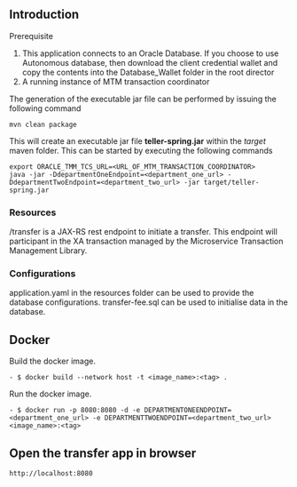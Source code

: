 ## Introduction
Prerequisite

1. This application connects to an Oracle Database. If you choose to use Autonomous database, then download the client credential wallet and copy the contents into the Database_Wallet folder
   in the root director 
2. A running instance of MTM transaction coordinator

The generation of the executable jar file can be performed by issuing the following command

    mvn clean package

This will create an executable jar file **teller-spring.jar** within the _target_ maven folder. This can be started by
executing the following commands

    export ORACLE_TMM_TCS_URL=<URL_OF_MTM_TRANSACTION_COORDINATOR>
    java -jar -DdepartmentOneEndpoint=<department_one_url> -DdepartmentTwoEndpoint=<department_two_url> -jar target/teller-spring.jar 



### Resources

/transfer is a JAX-RS rest endpoint to initiate a transfer.
This endpoint will participant in the XA transaction managed by the Microservice Transaction Management Library.

### Configurations

application.yaml in the resources folder can be used to provide the database configurations.
transfer-fee.sql can be used to initialise data in the database.

## Docker
Build the docker image.
```
- $ docker build --network host -t <image_name>:<tag> .
```
Run the docker image.
```
- $ docker run -p 8080:8080 -d -e DEPARTMENTONEENDPOINT=<department_one_url> -e DEPARTMENTTWOENDPOINT=<department_two_url> <image_name>:<tag>
```

## Open the transfer app in browser 
```
http://localhost:8080
```